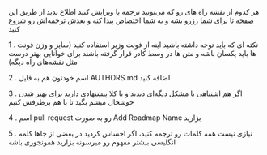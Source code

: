  
هر کدوم از نقشه راه های رو ‌که می‌تونید ترجمه یا ویرایش کنید اطلاع بدید از طریق این [صفحه](https://github.com/barnamenevisi/roadmap/issues/1)  تا برای شما رزرو بشه و به شما اختصاص پیدا کنه و بعدش ترجمه‌اش رو شروع کنید


1 . نکته ای که باید توجه داشته باشید اینه از فونت وزیر استفاده کنید (سایز و وزن فونت ها باید یکسان باشه و متن ها در وسط کادر قرار گرفته باشند برای خوانایی بهتر درست مثل نقشه‌های راه دیگه)

2 . اسم خودتون هم به فایل AUTHORS.md اضافه کنید

3 . اگر هم اشتباهی یا مشکل دیگه‌ای دیدید و یا کلا پیشنهادی دارید برای بهتر شدن خوشحال میشم بگید تا با هم برطرفش کنیم

4 . اسم pull request رو به صورت Add Roadmap Name بزارید

5 . نیازی نیست همه کلمات رو ترجمه کنید، اگر احساس کردید در بعضی از جاها کلمه انگلیسی بیشتر مفهوم رو میرسونه بزارید همونجوری باشه
